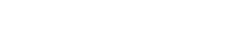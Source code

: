 <!DOCTYPE html>
<html lang="en">
<head>
    <meta charset="UTF-8">
    <meta name="viewport" content="width=device-width, initial-scale=1.0">
    <title>Web Page with Background</title>
    <style>
        body {
            margin: 0;
            padding: 0;
           background: url(['https://www.facebook.com/photo/?fbid=10230923794576831&set=a.3667174316432&__cft__[0]=AZXuhutKEwgg5sVsf9Cprc7vXQMQ_W2guybvGA6AafCHl4i3v-5oUKC9pWmf4Xf0vz3rl_IVJYpCDQVdBvPn3vC4rzMwAbpyjFS2CMA1vn64N3Ap2SXpt_LZUwpbqO51AqgiylhCP6gPE4mJJ7nfRyCsNQGnnZwA372uWT_xuYZsEkkozfp0LcMYex9PD9Zc1UxVPtqPjHzpHw7gU8V4DUxZypLvXBphHAsOa1fG60byTw&__tn__=EH-R'](https://scontent.fceb1-2.fna.fbcdn.net/v/t39.30808-6/476348252_10230923794616832_6122040661114029219_n.jpg?_nc_cat=108&ccb=1-7&_nc_sid=833d8c&_nc_ohc=VMUsPoRlFzQQ7kNvgEFbjPA&_nc_oc=AdjbWLOKFDrl0uwf7ZCCFg9wSGCAZGyMP4V7qkY0Aw48HB2aTerDakFmoALkE8SzvLw&_nc_zt=23&_nc_ht=scontent.fceb1-2.fna&_nc_gid=AItsteI3u9iWi9ql6Rugo3w&oh=00_AYBBtedNTGpokrq5lTBDtIaIumzR7NYkRZyAZZmfzlIbcw&oe=67AB8A71)) no-repeat center center fixed;
            background-size: cover;
            font-family: Arial, sans-serif;
            color: #fff;
            text-align: center;
            display: flex;
            justify-content: center;
            align-items: center;
            height: 100vh;
        }
    </style>
</head>
<body>
    <h1>Welcome to My Web Page</h1>
</body>
</html>

